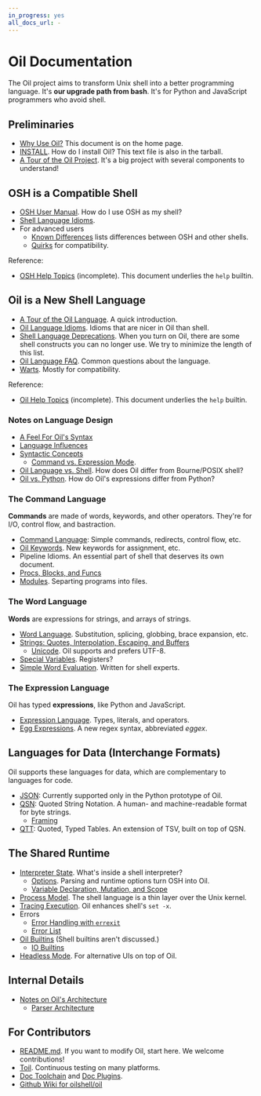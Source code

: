 ```yaml
---
in_progress: yes
all_docs_url: -
---
```


Oil Documentation
=================

The Oil project aims to transform Unix shell into a better programming
language.  It's **our upgrade path from bash**.  It's for Python and JavaScript
programmers who avoid shell.

<div id="toc">
</div>

## Preliminaries

- [Why Use Oil?](/why.html)  This document is on the home page.
- [INSTALL](INSTALL.html). How do I install Oil?  This text file is also in the
  tarball.
- [A Tour of the Oil Project](project-tour.html).  It's a big project with
  several components to understand!

## OSH is a Compatible Shell

- [OSH User Manual](osh-manual.html). How do I use OSH as my shell?
- [Shell Language Idioms](shell-idioms.html).
- For advanced users
  - [Known Differences](known-differences.html) lists differences between OSH and
    other shells.  
  - [Quirks](quirks.html) for compatibility.

Reference:

- [OSH Help Topics](osh-help-topics.html) (incomplete).  This document
  underlies the `help` builtin.

## Oil is a New Shell Language

- [A Tour of the Oil Language](oil-language-tour.html).  A quick introduction.
- [Oil Language Idioms](idioms.html).  Idioms that are nicer in Oil than shell.
- [Shell Language Deprecations](deprecations.html).  When you turn on Oil,
  there are some shell constructs you can no longer use.  We try to minimize
  the length of this list.
- [Oil Language FAQ](oil-language-faq.html).  Common questions about the
  language.
- [Warts](warts.html).  Mostly for compatibility.

Reference:

- [Oil Help Topics](oil-help-topics.html) (incomplete).  This document
  underlies the `help` builtin.

### Notes on Language Design

- [A Feel For Oil's Syntax](syntax-feelings.html)
- [Language Influences](language-influences.html)
- [Syntactic Concepts](syntactic-concepts.html)
  - [Command vs. Expression Mode](command-vs-expression-mode.html).
- [Oil Language vs. Shell](oil-vs-shell.html).  How does Oil differ from
  Bourne/POSIX shell?
- [Oil vs. Python](oil-vs-python.html).  How do Oil's expressions differ from
  Python?

### The Command Language

**Commands** are made of words, keywords, and other operators.  They're for
I/O, control flow, and bastraction.

- [Command Language](command-language.html): Simple commands, redirects,
  control flow, etc.
- [Oil Keywords](oil-keywords.html). New keywords for assignment, etc.
- Pipeline Idioms.  An essential part of shell that deserves its own document.
- [Procs, Blocks, and Funcs](proc-block-func.html)
- [Modules](modules.html).  Separting programs into files.

### The Word Language

**Words** are expressions for strings, and arrays of strings.

- [Word Language](word-language.html).  Substitution, splicing, globbing, brace
  expansion, etc.
- [Strings: Quotes, Interpolation, Escaping, and Buffers](strings.html)
  - [Unicode](unicode.html).  Oil supports and prefers UTF-8.
- [Special Variables](oil-special-vars.html).  Registers?
- [Simple Word Evaluation](simple-word-eval.html).  Written for shell experts.

### The Expression Language

Oil has typed **expressions**, like Python and JavaScript.

- [Expression Language](expression-language.html).  Types, literals, and
  operators.
- [Egg Expressions](eggex.html).  A new regex syntax, abbreviated *eggex*.

## Languages for Data (Interchange Formats)

Oil supports these languages for data, which are complementary to languages for
code.

- [JSON](json.html): Currently supported only in the Python prototype of Oil.
- [QSN](qsn.html): Quoted String Notation.  A human- and machine-readable
  format for byte strings.
  - [Framing](framing.html)
- [QTT](qtt.html): Quoted, Typed Tables.  An extension of TSV, built on top of
  QSN.

## The Shared Runtime

- [Interpreter State](interpreter-state.html).  What's inside a shell
  interpreter?
  - [Options](options.html).  Parsing and runtime options turn OSH into Oil.
  - [Variable Declaration, Mutation, and Scope](variables.html)
- [Process Model](process-model.html).  The shell language is a thin layer over
  the Unix kernel.
- [Tracing Execution](xtrace.html).  Oil enhances shell's `set -x`.
- Errors
  - [Error Handling with `errexit`](errexit.html)
  - [Error List](errors.html) 
- [Oil Builtins](oil-builtins.html) (Shell builtins aren't discussed.)
  - [IO Builtins](io-builtins.html)
- [Headless Mode](headless.html).  For alternative UIs on top of Oil.

## Internal Details

- [Notes on Oil's Architecture](architecture-notes.html)
  - [Parser Architecture](parser-architecture.html)

## For Contributors

- [README.md](README.html).  If you want to modify Oil, start here.  We
  welcome contributions!
- [Toil](toil.html).  Continuous testing on many platforms.
- [Doc Toolchain](doc-toolchain.html) and [Doc Plugins](doc-plugins.html).
- [Github Wiki for oilshell/oil](https://github.com/oilshell/oil/wiki)

<!--

Discarded, maybe delete these

[What is Oil?](what-is-oil.html)  High-level descriptions of the project.

-->
